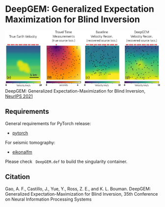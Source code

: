 # DeepGEM: Generalized Expectation Maximization for Blind Inversion

![overview image](https://github.com/angelafgao/DeepGEM/blob/main/teaser.jpg)
DeepGEM: Generalized Expectation-Maximization for Blind Inversion, [NeurIPS 2021]()

## Requirements
General requirements for PyTorch release:
* [pytorch](https://pytorch.org/)

For seismic tomography:
* [eikonalfm](https://pypi.org/project/eikonalfm/)

Please check ``` DeepGEM.def``` to build the singularity container.

## Citation

Gao, A. F., Castillo, J., Yue, Y., Ross, Z. E., and K. L. Bouman. DeepGEM: Generalized Expectation-Maximization for Blind Inversion, 35th Conference on Neural Information Processing Systems
